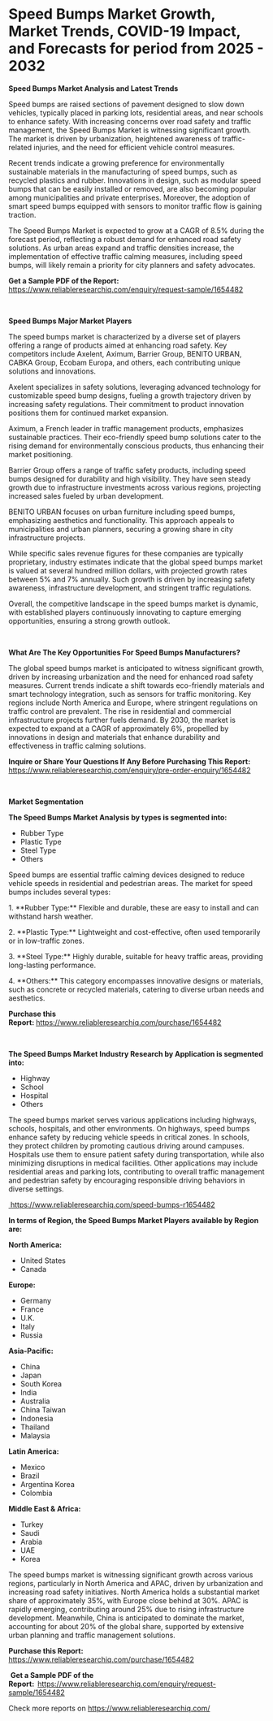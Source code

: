 <p><h1>Speed Bumps Market Growth, Market Trends, COVID-19 Impact, and Forecasts for period from 2025 - 2032</h1></p><p><strong>Speed Bumps Market Analysis and Latest Trends</strong></p>
<p><p>Speed bumps are raised sections of pavement designed to slow down vehicles, typically placed in parking lots, residential areas, and near schools to enhance safety. With increasing concerns over road safety and traffic management, the Speed Bumps Market is witnessing significant growth. The market is driven by urbanization, heightened awareness of traffic-related injuries, and the need for efficient vehicle control measures.</p><p>Recent trends indicate a growing preference for environmentally sustainable materials in the manufacturing of speed bumps, such as recycled plastics and rubber. Innovations in design, such as modular speed bumps that can be easily installed or removed, are also becoming popular among municipalities and private enterprises. Moreover, the adoption of smart speed bumps equipped with sensors to monitor traffic flow is gaining traction.</p><p>The Speed Bumps Market is expected to grow at a CAGR of 8.5% during the forecast period, reflecting a robust demand for enhanced road safety solutions. As urban areas expand and traffic densities increase, the implementation of effective traffic calming measures, including speed bumps, will likely remain a priority for city planners and safety advocates.</p></p>
<p><strong>Get a Sample PDF of the Report:&nbsp;</strong> <a href="https://www.reliableresearchiq.com/enquiry/request-sample/1654482?utm_campaign=2463&utm_medium=2&utm_source=Github&utm_content=ia&utm_term=11042025&utm_id=speed-bumps">https://www.reliableresearchiq.com/enquiry/request-sample/1654482</a></p>
<p>&nbsp;</p>
<p><strong>Speed Bumps Major Market Players</strong></p>
<p><p>The speed bumps market is characterized by a diverse set of players offering a range of products aimed at enhancing road safety. Key competitors include Axelent, Aximum, Barrier Group, BENITO URBAN, CABKA Group, Ecobam Europa, and others, each contributing unique solutions and innovations.</p><p>Axelent specializes in safety solutions, leveraging advanced technology for customizable speed bump designs, fueling a growth trajectory driven by increasing safety regulations. Their commitment to product innovation positions them for continued market expansion.</p><p>Aximum, a French leader in traffic management products, emphasizes sustainable practices. Their eco-friendly speed bump solutions cater to the rising demand for environmentally conscious products, thus enhancing their market positioning.</p><p>Barrier Group offers a range of traffic safety products, including speed bumps designed for durability and high visibility. They have seen steady growth due to infrastructure investments across various regions, projecting increased sales fueled by urban development.</p><p>BENITO URBAN focuses on urban furniture including speed bumps, emphasizing aesthetics and functionality. This approach appeals to municipalities and urban planners, securing a growing share in city infrastructure projects.</p><p>While specific sales revenue figures for these companies are typically proprietary, industry estimates indicate that the global speed bumps market is valued at several hundred million dollars, with projected growth rates between 5% and 7% annually. Such growth is driven by increasing safety awareness, infrastructure development, and stringent traffic regulations. </p><p>Overall, the competitive landscape in the speed bumps market is dynamic, with established players continuously innovating to capture emerging opportunities, ensuring a strong growth outlook.</p></p>
<p>&nbsp;</p>
<p><strong>What Are The Key Opportunities For Speed Bumps Manufacturers?</strong></p>
<p><p>The global speed bumps market is anticipated to witness significant growth, driven by increasing urbanization and the need for enhanced road safety measures. Current trends indicate a shift towards eco-friendly materials and smart technology integration, such as sensors for traffic monitoring. Key regions include North America and Europe, where stringent regulations on traffic control are prevalent. The rise in residential and commercial infrastructure projects further fuels demand. By 2030, the market is expected to expand at a CAGR of approximately 6%, propelled by innovations in design and materials that enhance durability and effectiveness in traffic calming solutions.</p></p>
<p><strong>Inquire or Share Your Questions If Any Before Purchasing This Report:</strong> <a href="https://www.reliableresearchiq.com/enquiry/pre-order-enquiry/1654482?utm_campaign=2463&utm_medium=2&utm_source=Github&utm_content=ia&utm_term=11042025&utm_id=speed-bumps">https://www.reliableresearchiq.com/enquiry/pre-order-enquiry/1654482</a></p>
<p>&nbsp;</p>
<p><strong>Market Segmentation</strong></p>
<p><strong>The Speed Bumps Market Analysis by types is segmented into:</strong></p>
<p><ul><li>Rubber Type</li><li>Plastic Type</li><li>Steel Type</li><li>Others</li></ul></p>
<p><p>Speed bumps are essential traffic calming devices designed to reduce vehicle speeds in residential and pedestrian areas. The market for speed bumps includes several types: </p><p>1. **Rubber Type:** Flexible and durable, these are easy to install and can withstand harsh weather.</p><p>2. **Plastic Type:** Lightweight and cost-effective, often used temporarily or in low-traffic zones.</p><p>3. **Steel Type:** Highly durable, suitable for heavy traffic areas, providing long-lasting performance.</p><p>4. **Others:** This category encompasses innovative designs or materials, such as concrete or recycled materials, catering to diverse urban needs and aesthetics.</p></p>
<p><strong>Purchase this Report:&nbsp;</strong><a href="https://www.reliableresearchiq.com/purchase/1654482?utm_campaign=2463&utm_medium=2&utm_source=Github&utm_content=ia&utm_term=11042025&utm_id=speed-bumps">https://www.reliableresearchiq.com/purchase/1654482</a></p>
<p>&nbsp;</p>
<p><strong>The Speed Bumps Market Industry Research by Application is segmented into:</strong></p>
<p><ul><li>Highway</li><li>School</li><li>Hospital</li><li>Others</li></ul></p>
<p><p>The speed bumps market serves various applications including highways, schools, hospitals, and other environments. On highways, speed bumps enhance safety by reducing vehicle speeds in critical zones. In schools, they protect children by promoting cautious driving around campuses. Hospitals use them to ensure patient safety during transportation, while also minimizing disruptions in medical facilities. Other applications may include residential areas and parking lots, contributing to overall traffic management and pedestrian safety by encouraging responsible driving behaviors in diverse settings.</p></p>
<p><a href="https://www.reliableresearchiq.com/speed-bumps-r1654482?utm_campaign=2463&utm_medium=2&utm_source=Github&utm_content=ia&utm_term=11042025&utm_id=speed-bumps">&nbsp;https://www.reliableresearchiq.com/speed-bumps-r1654482</a></p>
<p><strong>In terms of Region, the Speed Bumps Market Players available by Region are:</strong></p>
<p>
    <p> <strong> North America: </strong>
        <ul>
            <li>United States</li>
            <li>Canada</li>
        </ul>
        </p> 
    <p> <strong> Europe: </strong>
        <ul>
            <li>Germany</li>
            <li>France</li>
            <li>U.K.</li>
            <li>Italy</li>
            <li>Russia</li>
        </ul>
        </p> 
    <p> <strong> Asia-Pacific: </strong>
        <ul>
            <li>China</li>
            <li>Japan</li>
            <li>South Korea</li>
            <li>India</li>
            <li>Australia</li>
            <li>China Taiwan</li>
            <li>Indonesia</li>
            <li>Thailand</li>
            <li>Malaysia</li>
        </ul>
        </p> 
    <p> <strong> Latin America: </strong>
        <ul>
            <li>Mexico</li>
            <li>Brazil</li>
            <li>Argentina Korea</li>
            <li>Colombia</li>
        </ul>
        </p> 
    <p> <strong> Middle East & Africa: </strong>
        <ul>
            <li>Turkey</li>
            <li>Saudi</li>
            <li>Arabia</li>
            <li>UAE</li>
            <li>Korea</li>
        </ul>
    </p>
    </p>
<p><p>The speed bumps market is witnessing significant growth across various regions, particularly in North America and APAC, driven by urbanization and increasing road safety initiatives. North America holds a substantial market share of approximately 35%, with Europe close behind at 30%. APAC is rapidly emerging, contributing around 25% due to rising infrastructure development. Meanwhile, China is anticipated to dominate the market, accounting for about 20% of the global share, supported by extensive urban planning and traffic management solutions.</p></p>
<p><strong>Purchase this Report: </strong><a href="https://www.reliableresearchiq.com/purchase/1654482?utm_campaign=2463&utm_medium=2&utm_source=Github&utm_content=ia&utm_term=11042025&utm_id=speed-bumps">https://www.reliableresearchiq.com/purchase/1654482</a></p>
<p>&nbsp;<strong>Get a Sample PDF of the Report:&nbsp;&nbsp;</strong><a href="https://www.reliableresearchiq.com/enquiry/request-sample/1654482?utm_campaign=2463&utm_medium=2&utm_source=Github&utm_content=ia&utm_term=11042025&utm_id=speed-bumps">https://www.reliableresearchiq.com/enquiry/request-sample/1654482</a></p>
<p><strong></strong></p>
<p>Check more reports on <a href="https://www.reliableresearchiq.com/?utm_campaign=2463&utm_medium=2&utm_source=Github&utm_content=ia&utm_term=11042025&utm_id=speed-bumps">https://www.reliableresearchiq.com/</a></p>